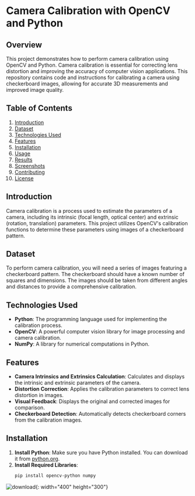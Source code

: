 # Camera Calibration with OpenCV and Python

## Overview

This project demonstrates how to perform camera calibration using OpenCV and Python. Camera calibration is essential for correcting lens distortion and improving the accuracy of computer vision applications. This repository contains code and instructions for calibrating a camera using checkerboard images, allowing for accurate 3D measurements and improved image quality.

## Table of Contents

1. [Introduction](#introduction)
2. [Dataset](#dataset)
3. [Technologies Used](#technologies-used)
4. [Features](#features)
5. [Installation](#installation)
6. [Usage](#usage)
7. [Results](#results)
8. [Screenshots](#screenshots)
9. [Contributing](#contributing)
10. [License](#license)

## Introduction

Camera calibration is a process used to estimate the parameters of a camera, including its intrinsic (focal length, optical center) and extrinsic (rotation, translation) parameters. This project utilizes OpenCV's calibration functions to determine these parameters using images of a checkerboard pattern.

## Dataset

To perform camera calibration, you will need a series of images featuring a checkerboard pattern. The checkerboard should have a known number of squares and dimensions. The images should be taken from different angles and distances to provide a comprehensive calibration.

## Technologies Used

- **Python**: The programming language used for implementing the calibration process.
- **OpenCV**: A powerful computer vision library for image processing and camera calibration.
- **NumPy**: A library for numerical computations in Python.

## Features

- **Camera Intrinsics and Extrinsics Calculation**: Calculates and displays the intrinsic and extrinsic parameters of the camera.
- **Distortion Correction**: Applies the calibration parameters to correct lens distortion in images.
- **Visual Feedback**: Displays the original and corrected images for comparison.
- **Checkerboard Detection**: Automatically detects checkerboard corners from the calibration images.

## Installation

1. **Install Python**: Make sure you have Python installed. You can download it from [python.org](https://www.python.org/downloads/).
2. **Install Required Libraries**:
   ```bash
   pip install opencv-python numpy
![download](https://github.com/user-attachments/assets/73d52384-f7fe-46ec-89d1-e398b59a73bf){: width="400" height="300"}

